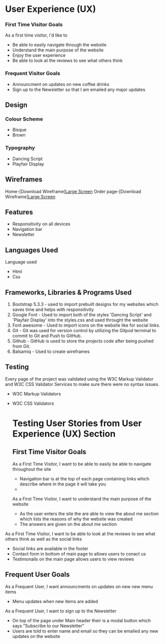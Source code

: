 # User Experience (UX)

### First Time Visitor Goals
As a first time visitor, i'd like to
* Be able to easily navigate through the website
* Understand the main purpose of the website
* Enjoy the user experience
* Be able to look at the reviews to see what others think


### Frequent Visitor Goals
* Announcment on updates on new coffee drinks
* Sign up to the Newsletter so that I am emailed any major updates

## Design

### Colour Scheme
* Bisque
* Brown

### Typography
* Dancing Script
* Playfair Display

## Wireframes
Home-[Download Wireframe][Large Screen](https://github.com/Abdishakur05/Debug/blob/3d520f49327bdf7e1e99c8e7a8dc5dd76805bf58/home%20page.bmpr)
Order page-[Download Wireframe][Large Screen](https://github.com/Abdishakur05/Debug/blob/6e5ad1ca436f24caed80909b46ee9d9dac527b68/orderwire.bmpr)


## Features
* Responsitivity on all devices
* Navigation bar
* Newsletter


## Languages Used
Language used
* Html
* Css

## Frameworks, Libraries & Programs Used
1. Bootstrap 5.3.3 - used to import prebuilt designs for my websites which saves time and helps with responsitivity
2. Google Font - Used to import both of the styles 'Dancing Script' and 'Playfair Display' into the styles.css and used throught the website
3. Font awesome - Used to import icons on the website like for social links.
4. Git - Git was used for version control by utilizing the Gitpod terminal to commit to Git and Push to GitHub.
5. Github - GitHub is used to store the projects code after being pushed from Git.
6. Balsamiq - Used to create wireframes

## Testing
Every page of the project was validated using the W3C Markup Validator and W3C CSS Validator Services to make sure there were no syntax issues.
* W3C Markup Validators
* W3C CSS Validators

  # Testing User Stories from User Experience (UX) Section

  ## First Time Visitor Goals
  As a First Time Visitor, I want to be able to easily be able to navigate throughout the site
  * Navigation bar is at the top of each page containing links which describe where in the page it will take you
  * 

  As a First Time Visitor, I want to understand the main purpose of the website
  * As the user enters the site the are able to view the about me section which lists the reasons of why the website was created
  * The answers are given on the about me section

 As a First Time Visitor, I want to be able to look at the reviews to see what others think as well as the social links
 * Social links are available in the footer
 * Contact form in bottom of main page to allows users to conact us
 * Testimonails on the main page allows users to view reviews

## Frequent User Goals
As a Frequent User, I want announcments on updates on new new menu items 
* Menu updates when new items are added

As a Frequent User, I want to sign up to the Newsletter 
* On top of the page under Main header their is a modal button which says "Subscribe to our Newsletter"
* Users are told to enter name and email so they can be emailed any new updates on the website
